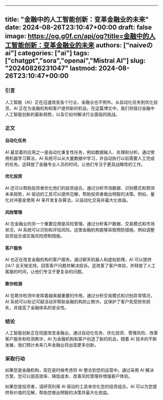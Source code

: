 
---
title: "金融中的人工智能创新：变革金融业的未来"
date: 2024-08-26T23:10:47+00:00
draft: false
image: https://og.g0f.cn/api/og?title=金融中的人工智能创新：变革金融业的未来
authors: ["naiveのai"]
categories: ["ai"]
tags: ["chatgpt","sora","openai","Mistral AI"]
slug: "20240826231047"
lastmod: 2024-08-26T23:10:47+00:00
---
### 引言

人工智能（AI）正在迅速改变各个行业，金融业也不例外。从自动化任务到优化投资，AI 正在为金融机构和客户提供新的机会。在这篇博文中，我们将探讨金融中人工智能创新的最新趋势，以及它如何解决行业面临的挑战。

### 正文

#### 自动化任务

AI 最显着的应用之一是自动化重复性任务，例如数据输入、处理和分析。通过使用机器学习算法，AI 系统可以从大量数据中学习，并自动执行以前需要人工完成的任务。这释放了金融专业人员的时间，让他们专注于更具战略性的工作。

#### 优化投资

AI 还可以帮助投资者优化他们的投资组合。通过分析市场数据、识别模式和预测未来趋势，AI 驱动的工具可以提供见解，帮助投资者做出明智的决策。例如，量化对冲基金使用 AI 来开发复杂算法，以自动化交易并最大化收益。

#### 风险管理

AI 在金融业的另一个重要应用是风险管理。通过分析客户数据、交易模式和市场状况，AI 系统可以识别和评估风险。这使金融机构能够采取预防措施，例如调整投资组合或实施风险控制措施。

#### 客户服务

AI 也正在改变金融机构的客户服务。通过聊天机器人和虚拟助理，AI 可以提供 24/7 全天候支持，回答客户问题并解决投诉。这改善了客户体验，并释放了人工客服的时间，让他们专注于更复杂的问题。

#### 欺诈检测

AI 在欺诈检测中发挥着越来越重要的作用。通过分析交易模式和识别异常情况，AI 系统可以标记可疑活动并帮助金融机构防止欺诈。这保护了客户免受财务损失，并提高了金融体系的安全性。

### 结论

人工智能创新正在彻底改变金融业。通过自动化任务、优化投资、管理风险、改善客户服务和检测欺诈，AI 为金融机构和客户创造了新的机会。随着 AI 技术的不断发展，我们预计未来几年金融业将出现更多创新。

### 采取行动

如果您是金融机构，现在是时候考虑将 AI 整合到您的运营中。通过采用 AI 解决方案，您可以提高效率、降低成本、改善风险管理并增强客户体验。

如果您是投资者，请研究利用 AI 驱动的工具来优化您的投资组合。AI 可以为您提供有价值的见解，帮助您做出明智的决策并最大化收益。